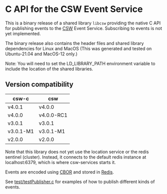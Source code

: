 # C API for the CSW Event Service

This is a binary release of a shared library `libcsw` providing the native C API for publishing events to 
the [CSW](https://github.com/tmtsoftware/csw) Event Service.
Subscribing to events is not yet implemented.

The binary release also contains the header files and shared library dependencies for Linux and MacOS
(This was generated and tested on Ubuntu-21.04 and MacOS-12 only.)

Note: You will need to set the LD_LIBRARY_PATH environment variable to include the location of the shared libraries.

## Version compatibility

| csw-c | csw |
|--------|------|
| v4.0.1 | v4.0.0 |
| v4.0.0 | v4.0.0-RC1 |
| v3.0.1 | v3.0.1 |
| v3.0.1-M1 | v3.0.1-M1 |
| v2.0.0 | v2.0.0 |


Note that this library does not yet use the location service or the redis sentinel (cluster).
Instead, it connects to the default redis instance at localhost:6379, which is where csw-services starts it.

Events are encoded using [CBOR](https://cbor.io/) and stored in [Redis](https://redis.io/).

See [test/testPublisher.c](https://github.com/tmtsoftware/csw-c/blob/master/test/testPublisher.c) 
for examples of how to publish different kinds of events.

